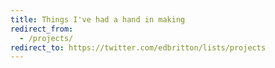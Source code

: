 ```yaml
---
title: Things I've had a hand in making
redirect_from:
  - /projects/
redirect_to: https://twitter.com/edbritton/lists/projects
---
```


